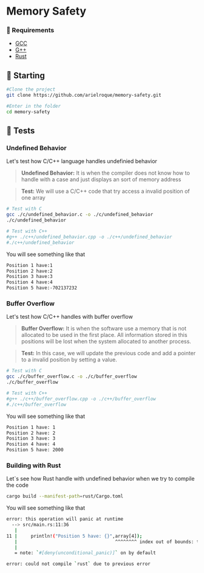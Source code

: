 # Memory Safety

### :bookmark: Requirements
- [GCC](https://gcc.gnu.org/)
- [G++](https://www.mingw-w64.org/)
- [Rust](https://www.rust-lang.org/pt-BR)

## :triangular_flag_on_post: Starting

```bash
#Clone the project
git clone https://github.com/arielroque/memory-safety.git

#Enter in the folder 
cd memory-safety
```
## :microscope: Tests

### Undefined Behavior
Let's test how C/C++ language handles undefinied behavior

> **Undefined Behavior:** It is when the compiler does not know how to handle with a case
  and just displays an sort of memory address
  
> **Test:** We will use a C/C++ code that try access a invalid position of one array

```bash
# Test with C
gcc ./c/undefined_behavior.c -o ./c/undefined_behavior
./c/undefined_behavior

# Test with C++
#g++ ./c++/undefined_behavior.cpp -o ./c++/undefined_behavior
#./c++/undefined_behavior
```
You will see something like that

```bash
Position 1 have:1
Position 2 have:2
Position 3 have:3
Position 4 have:4
Position 5 have:-702137232
```

### Buffer Overflow

Let's test how C/C++ handles with buffer overflow

> **Buffer Overflow:** It is when the software use a memory that is not allocated to be used in the first place. All information stored in this positions will be lost when the system allocated to another process.

> **Test:** In this case, we will update the previous code and add a pointer to a invalid position by setting a value.

```bash
# Test with C
gcc ./c/buffer_overflow.c -o ./c/buffer_overflow
./c/buffer_overflow

# Test with C++
#g++ ./c++/buffer_overflow.cpp -o ./c++/buffer_overflow
#./c++/buffer_overflow
```

You will see something like that

```bash
Position 1 have: 1 
Position 2 have: 2 
Position 3 have: 3 
Position 4 have: 4 
Position 5 have: 2000 
```
### Building with Rust

Let`s see how Rust handle with undefined behavior when we try to compile the code

```bash
cargo build --manifest-path=rust/Cargo.toml
```
You will see something like that

```bash
error: this operation will panic at runtime
  --> src/main.rs:11:36
   |
11 |     println!("Position 5 have: {}",array[4]);
   |                                    ^^^^^^^^ index out of bounds: the length is 4 but the index is 4
   |
   = note: `#[deny(unconditional_panic)]` on by default

error: could not compile `rust` due to previous error
```
